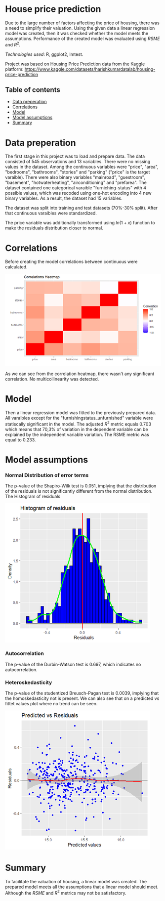 # House price prediction
Due to the large number of factors affecting the price of housing, there was a need to simplify their valuation. Using the given data
a linear regression model was created, then it was checked whether the model meets the assumptions. Performance of the created model was evaluated using $RSME$ and $R^2$.

*Technologies used*: R, ggplot2, lmtest.

Project was based on Housing Price Prediction data from the Kaggle platform: https://www.kaggle.com/datasets/harishkumardatalab/housing-price-prediction
 
## Table of contents
* [Data preperation](#data-preperation)
* [Correlations](#correlations)
* [Model](#model)
* [Model assumptions](#model-assumptions)
* [Summary](#summary)

# Data preperation 

The first stage in this project was to load and prepare data. The data consisted of 545 observations and 13 variables. There were no missing values in the dataset.
Among the continuous variables were "price", "area", "bedrooms", "bathrooms", "stories" and "parking" ("price" is the target varaible). There were also binary variables "mainroad", "guestroom", "basement", "hotwaterheating", "airconditioning" and "prefarea". The dataset contained one categorical varaible "furniching-status" with 4 possible values, which was recoded using one-hot encoding into 4 new binary variables. As a result, the dataset had 15 variables. 

The dataset was split into training and test datasets (70%-30% split). 
After that continuous varaibles were standardized.

The price variable was additionally transformed using $ln(1+x)$ function to make the residuals distribution closer to normal.
# Correlations

Before creating the model correlations between continuous were calculated. 

 ![alt](https://github.com/mmadajski/House-price-prediction/blob/main/Images/correlations.png?raw=true)

As we can see from the correlation heatmap, there wasn't any significant correlation. No multicollinearity was detected.

# Model 

Then a linear regression model was fitted to the previously prepared data. All varaibles except for the "furnishingstatus_unfurnished" variable were statiscally significant in the model. The adjusted $R^2$ metric equals 0.703 which means that 70,3% of variation in the dependent variable can be explained by the independent variable variation. The RSME metric was equal to 0.233. 

# Model assumptions

### Normal Distribution of error terms

The p-value of the Shapiro-Wilk test is 0.051, implying that the distribution of the residuals is not significantly different from the normal distribution.
The Histogram of residuals 

![alt](https://github.com/mmadajski/House-price-prediction/blob/main/Images/Residuals_Hist.png?raw=true)

### Autocorrelation

The p-value of the Durbin-Watson test is 0.697, which indicates no autocorrelation.

### Heteroskedasticity

The p-value of the studentized Breusch-Pagan test is 0.0039, implying that the homoskedasticity not is present.
We can also see that on a predicted vs fittet values plot where no trend can be seen. 

![alt](https://github.com/mmadajski/House-price-prediction/blob/main/Images/Pred_vs_Fit.png?raw=true)

# Summary 

To facilitate the valuation of housing, a linear model was created.
The prepared model meets all the assumptions that a linear model should meet.
Although the $RSME$ and $R^2$ metrics may not be satisfactory.





